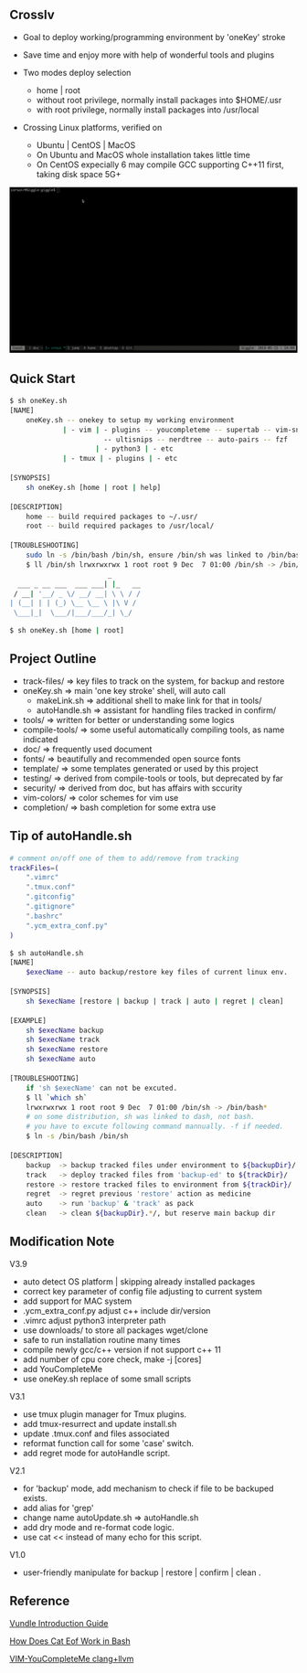 ## Crosslv
- Goal to deploy working/programming environment by 'oneKey' stroke

- Save time and enjoy more with help of wonderful tools and plugins

- Two modes deploy selection
    - home | root
    - without root privilege, normally install packages into $HOME/.usr
    - with root privilege, normally install packages into /usr/local

- Crossing Linux platforms, verified on
    - Ubuntu | CentOS | MacOS
    - On Ubuntu and MacOS whole installation takes little time
    - On CentOS expecially 6 may compile GCC supporting C++11 first, taking disk space 5G+

![](https://github.com/xiangp126/crosslv/blob/master/gif/crosslv.gif)

## Quick Start
```bash
$ sh oneKey.sh
[NAME]
    oneKey.sh -- onekey to setup my working environment
             | - vim | - plugins -- youcompleteme -- supertab -- vim-snippets
                       -- ultisnips -- nerdtree -- auto-pairs -- fzf
                     | - python3 | - etc
             | - tmux | - plugins | - etc

[SYNOPSIS]
    sh oneKey.sh [home | root | help]

[DESCRIPTION]
    home -- build required packages to ~/.usr/
    root -- build required packages to /usr/local/

[TROUBLESHOOTING]
    sudo ln -s /bin/bash /bin/sh, ensure /bin/sh was linked to /bin/bash.
    $ ll /bin/sh lrwxrwxrwx 1 root root 9 Dec  7 01:00 /bin/sh -> /bin/bash*
                        _
  ___ _ __ ___  ___ ___| |_   __
 / __| '__/ _ \/ __/ __| \ \ / /
| (__| | | (_) \__ \__ \ |\ V /
 \___|_|  \___/|___/___/_| \_/
```
```bash
$ sh oneKey.sh [home | root]
```

## Project Outline
- track-files/  => key files to track on the system, for backup and restore
- oneKey.sh => main 'one key stroke' shell, will auto call
    - makeLink.sh   => additional shell to make link for that in tools/
    - autoHandle.sh => assistant for handling files tracked in confirm/
- tools/    => written for better or understanding some logics
- compile-tools/  => some useful automatically compiling tools, as name indicated
- doc/   => frequently used document
- fonts/ => beautifully and recommended open source fonts
- template/ => some templates generated or used by this project
- testing/  => derived from compile-tools or tools, but deprecated by far
- security/ => derived from doc, but has affairs with sccurity
- vim-colors/ => color schemes for vim use
- completion/ => bash completion for some extra use

## Tip of autoHandle.sh
```bash
# comment on/off one of them to add/remove from tracking
trackFiles=(
    ".vimrc"
    ".tmux.conf"
    ".gitconfig"
    ".gitignore"
    ".bashrc"
    ".ycm_extra_conf.py"
)
```

```bash
$ sh autoHandle.sh
[NAME]
    $execName -- auto backup/restore key files of current linux env.

[SYNOPSIS]
    sh $execName [restore | backup | track | auto | regret | clean]

[EXAMPLE]
    sh $execName backup
    sh $execName track
    sh $execName restore
    sh $execName auto

[TROUBLESHOOTING]
    if 'sh $execName' can not be excuted.
    $ ll `which sh`
    lrwxrwxrwx 1 root root 9 Dec  7 01:00 /bin/sh -> /bin/bash*
    # on some distribution, sh was linked to dash, not bash.
    # you have to excute following command mannually. -f if needed.
    $ ln -s /bin/bash /bin/sh

[DESCRIPTION]
    backup  -> backup tracked files under environment to ${backupDir}/
    track   -> deploy tracked files from 'backup-ed' to ${trackDir}/
    restore -> restore tracked files to environment from ${trackDir}/
    regret  -> regret previous 'restore' action as medicine
    auto    -> run 'backup' & 'track' as pack
    clean   -> clean ${backupDir}.*/, but reserve main backup dir
```

## Modification Note
V3.9
* auto detect OS platform | skipping already installed packages
* correct key parameter of config file adjusting to current system
* add support for MAC system
* .ycm_extra_conf.py adjust c++ include dir/version
* .vimrc adjust python3 interpreter path
* use downloads/ to store all packages wget/clone
* safe to run installation routine many times
* compile newly gcc/c++ version if not support c++ 11
* add number of cpu core check, make -j [cores]
* add YouCompleteMe
* use oneKey.sh replace of some small scripts

V3.1
* use tmux plugin manager for Tmux plugins.
* add tmux-resurrect and update install.sh
* update .tmux.conf and files associated
* reformat function call for some 'case' switch.
* add regret mode for autoHandle script.

V2.1
* for 'backup' mode, add mechanism to check if file to be backuped exists.
* add alias for 'grep'
* change name autoUpdate.sh => autoHandle.sh
* add dry mode and re-format code logic.
* use cat << instead of many echo for this script.

V1.0
* user-friendly manipulate for backup | restore | confirm | clean .

## Reference
[Vundle Introduction Guide](http://www.jianshu.com/p/8d416ac4ad11)

[How Does Cat Eof Work in Bash](https://stackoverflow.com/questions/2500436/how-does-cat-eof-work-in-bash)

[VIM-YouCompleteMe clang+llvm](https://www.jianshu.com/p/c24f919097b3)
